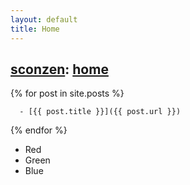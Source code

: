 ```yaml
---
layout: default
title: Home
---
```

## [sconzen](http://sconzen.github.io): [home](http://sconzen.github.io)


  {% for post in site.posts %}

	  - [{{ post.title }}]({{ post.url }})
 
  {% endfor %}

  +   Red
  +   Green
  +   Blue